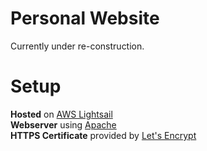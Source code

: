 # Personal Website
Currently under re-construction.

# Setup
**Hosted** on [AWS Lightsail](https://aws.amazon.com/lightsail/)  
**Webserver** using [Apache](https://www.apache.org/)  
**HTTPS Certificate** provided by [Let's Encrypt](https://letsencrypt.org/)  